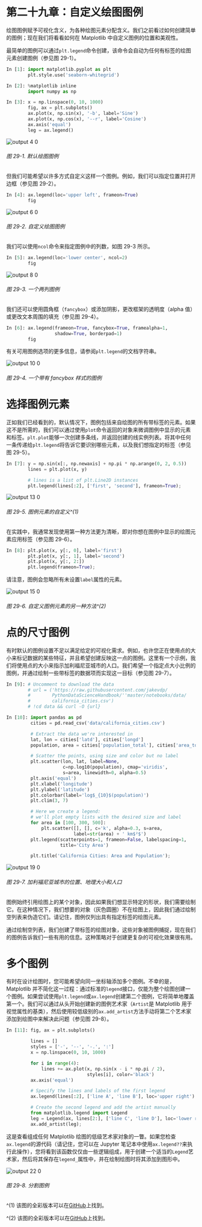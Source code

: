 # 第二十九章：自定义绘图图例

绘图图例赋予可视化含义，为各种绘图元素分配含义。我们之前看过如何创建简单的图例；现在我们将看看如何在 Matplotlib 中自定义图例的位置和美观性。

最简单的图例可以通过`plt.legend`命令创建，该命令会自动为任何有标签的绘图元素创建图例（参见图 29-1）。

```py
In [1]: import matplotlib.pyplot as plt
        plt.style.use('seaborn-whitegrid')
```

```py
In [2]: %matplotlib inline
        import numpy as np
```

```py
In [3]: x = np.linspace(0, 10, 1000)
        fig, ax = plt.subplots()
        ax.plot(x, np.sin(x), '-b', label='Sine')
        ax.plot(x, np.cos(x), '--r', label='Cosine')
        ax.axis('equal')
        leg = ax.legend()
```

![output 4 0](img/output_4_0.png)

###### 图 29-1\. 默认绘图图例

但我们可能希望以许多方式自定义这样一个图例。例如，我们可以指定位置并打开边框（参见图 29-2）。

```py
In [4]: ax.legend(loc='upper left', frameon=True)
        fig
```

![output 6 0](img/output_6_0.png)

###### 图 29-2\. 自定义绘图图例

我们可以使用`ncol`命令来指定图例中的列数，如图 29-3 所示。

```py
In [5]: ax.legend(loc='lower center', ncol=2)
        fig
```

![output 8 0](img/output_8_0.png)

###### 图 29-3\. 一个两列图例

我们还可以使用圆角框（`fancybox`）或添加阴影，更改框架的透明度（alpha 值）或更改文本周围的填充（参见图 29-4）。

```py
In [6]: ax.legend(frameon=True, fancybox=True, framealpha=1,
                  shadow=True, borderpad=1)
        fig
```

有关可用图例选项的更多信息，请参阅`plt.legend`的文档字符串。

![output 10 0](img/output_10_0.png)

###### 图 29-4\. 一个带有 fancybox 样式的图例

# 选择图例元素

正如我们已经看到的，默认情况下，图例包括来自绘图的所有带标签的元素。如果这不是所需的，我们可以通过使用`plot`命令返回的对象来微调图例中显示的元素和标签。`plt.plot`能够一次创建多条线，并返回创建的线实例列表。将其中任何一条传递给`plt.legend`将告诉它要识别哪些元素，以及我们想指定的标签（参见图 29-5）。

```py
In [7]: y = np.sin(x[:, np.newaxis] + np.pi * np.arange(0, 2, 0.5))
        lines = plt.plot(x, y)

        # lines is a list of plt.Line2D instances
        plt.legend(lines[:2], ['first', 'second'], frameon=True);
```

![output 13 0](img/output_13_0.png)

###### 图 29-5\. 图例元素的自定义^(1)

在实践中，我通常发现使用第一种方法更为清晰，即对你想在图例中显示的绘图元素应用标签（参见图 29-6）。

```py
In [8]: plt.plot(x, y[:, 0], label='first')
        plt.plot(x, y[:, 1], label='second')
        plt.plot(x, y[:, 2:])
        plt.legend(frameon=True);
```

请注意，图例会忽略所有未设置`label`属性的元素。

![output 15 0](img/output_15_0.png)

###### 图 29-6\. 自定义图例元素的另一种方法^(2)

# 点的尺寸图例

有时默认的图例设置不足以满足给定的可视化需求。例如，也许您正在使用点的大小来标记数据的某些特征，并且希望创建反映这一点的图例。这里有一个示例，我们将使用点的大小来指示加利福尼亚城市的人口。我们希望一个指定点大小比例的图例，并通过绘制一些带标签的数据项而实现这一目标（参见图 29-7）。

```py
In [9]: # Uncomment to download the data
        # url = ('https://raw.githubusercontent.com/jakevdp/
        #        PythonDataScienceHandbook/''master/notebooks/data/
        #        california_cities.csv')
        # !cd data && curl -O {url}
```

```py
In [10]: import pandas as pd
         cities = pd.read_csv('data/california_cities.csv')

         # Extract the data we're interested in
         lat, lon = cities['latd'], cities['longd']
         population, area = cities['population_total'], cities['area_total_km2']

         # Scatter the points, using size and color but no label
         plt.scatter(lon, lat, label=None,
                     c=np.log10(population), cmap='viridis',
                     s=area, linewidth=0, alpha=0.5)
         plt.axis('equal')
         plt.xlabel('longitude')
         plt.ylabel('latitude')
         plt.colorbar(label='log$_{10}$(population)')
         plt.clim(3, 7)

         # Here we create a legend:
         # we'll plot empty lists with the desired size and label
         for area in [100, 300, 500]:
             plt.scatter([], [], c='k', alpha=0.3, s=area,
                         label=str(area) + ' km$²$')
         plt.legend(scatterpoints=1, frameon=False, labelspacing=1,
                    title='City Area')

         plt.title('California Cities: Area and Population');
```

![output 19 0](img/output_19_0.png)

###### 图 29-7\. 加利福尼亚城市的位置、地理大小和人口

图例始终引用绘图上的某个对象，因此如果我们想显示特定的形状，我们需要绘制它。在这种情况下，我们想要的对象（灰色圆圈）不在绘图上，因此我们通过绘制空列表来伪造它们。请记住，图例仅列出具有指定标签的绘图元素。

通过绘制空列表，我们创建了带标签的绘图对象，这些对象被图例捕捉，现在我们的图例告诉我们一些有用的信息。这种策略对于创建更复杂的可视化效果很有用。

# 多个图例

有时在设计绘图时，您可能希望向同一坐标轴添加多个图例。不幸的是，Matplotlib 并不简化这一过程：通过标准的`legend`接口，仅能为整个绘图创建一个图例。如果尝试使用`plt.legend`或`ax.legend`创建第二个图例，它将简单地覆盖第一个。我们可以通过从头开始创建新的图例艺术家（`Artist`是 Matplotlib 用于视觉属性的基类），然后使用较低级别的`ax.add_artist`方法手动将第二个艺术家添加到绘图中来解决此问题（参见图 29-8）。

```py
In [11]: fig, ax = plt.subplots()

         lines = []
         styles = ['-', '--', '-.', ':']
         x = np.linspace(0, 10, 1000)

         for i in range(4):
             lines += ax.plot(x, np.sin(x - i * np.pi / 2),
                              styles[i], color='black')
         ax.axis('equal')

         # Specify the lines and labels of the first legend
         ax.legend(lines[:2], ['line A', 'line B'], loc='upper right')

         # Create the second legend and add the artist manually
         from matplotlib.legend import Legend
         leg = Legend(ax, lines[2:], ['line C', 'line D'], loc='lower right')
         ax.add_artist(leg);
```

这是查看组成任何 Matplotlib 绘图的低级艺术家对象的一瞥。如果您检查`ax.legend`的源代码（请记住，您可以在 Jupyter 笔记本中使用`ax.legend??`来执行此操作），您将看到该函数仅仅由一些逻辑组成，用于创建一个适当的`Legend`艺术家，然后将其保存在`legend_`属性中，并在绘制绘图时将其添加到图形中。

![output 22 0](img/output_22_0.png)

###### 图 29-8\. 分割图例

^(1) 该图的全彩版本可以在[GitHub](https://oreil.ly/PDSH_GitHub)上找到。

^(2) 该图的全彩版本可以在[GitHub](https://oreil.ly/PDSH_GitHub)上找到。
